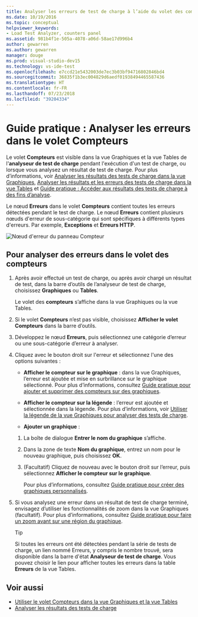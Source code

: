 ```yaml
---
title: Analyser les erreurs de test de charge à l’aide du volet des compteurs dans Visual Studio
ms.date: 10/19/2016
ms.topic: conceptual
helpviewer_keywords:
- Load Test Analyzer, counters panel
ms.assetid: 981b4f1e-505a-4078-a06d-58ae17d996b4
author: gewarren
ms.author: gewarren
manager: douge
ms.prod: visual-studio-dev15
ms.technology: vs-ide-test
ms.openlocfilehash: e7ccd21e5432003de7ec3b03bf94716802846bd4
ms.sourcegitcommit: 36835f1b3ec004829d6aedf01938494465587436
ms.translationtype: HT
ms.contentlocale: fr-FR
ms.lasthandoff: 07/23/2018
ms.locfileid: "39204334"
---
```

# <a name="how-to-analyze-errors-using-the-counters-panel"></a>Guide pratique : Analyser les erreurs dans le volet Compteurs

Le volet **Compteurs** est visible dans la vue Graphiques et la vue Tables de l'**analyseur de test de charge** pendant l'exécution d'un test de charge, ou lorsque vous analysez un résultat de test de charge. Pour plus d’informations, voir [Analyser les résultats des tests de charge dans la vue Graphiques](../test/analyze-load-test-results-in-the-graphs-view.md), [Analyser les résultats et les erreurs des tests de charge dans la vue Tables](../test/analyze-load-test-results-and-errors-in-the-tables-view.md) et [Guide pratique : Accéder aux résultats des tests de charge à des fins d’analyse](../test/how-to-access-load-test-results-for-analysis.md).

 Le nœud **Erreurs** dans le volet **Compteurs** contient toutes les erreurs détectées pendant le test de charge. Le nœud **Erreurs** contient plusieurs nœuds d'erreur de sous-catégorie qui sont spécifiques à différents types d'erreurs. Par exemple, **Exceptions** et **Erreurs HTTP**.

 ![Nœud d'erreur du panneau Compteur](../test/media/ltest_errornode.png)

## <a name="to-analyze-errors-in-the-counters-panel"></a>Pour analyser des erreurs dans le volet des compteurs

1.  Après avoir effectué un test de charge, ou après avoir chargé un résultat de test, dans la barre d’outils de l’analyseur de test de charge, choisissez **Graphiques** ou **Tables**.

     Le volet des **compteurs** s’affiche dans la vue Graphiques ou la vue Tables.

2.  Si le volet **Compteurs** n’est pas visible, choisissez **Afficher le volet Compteurs** dans la barre d’outils.

3.  Développez le nœud **Erreurs**, puis sélectionnez une catégorie d’erreur ou une sous-catégorie d’erreur à analyser.

4.  Cliquez avec le bouton droit sur l'erreur et sélectionnez l'une des options suivantes :

    -   **Afficher le compteur sur le graphique** : dans la vue Graphiques, l’erreur est ajoutée et mise en surbrillance sur le graphique sélectionné. Pour plus d’informations, consultez [Guide pratique pour ajouter et supprimer des compteurs sur des graphiques](../test/how-to-add-and-delete-counters-on-graphs-in-load-test-results.md).

    -   **Afficher le compteur sur la légende** : l’erreur est ajoutée et sélectionnée dans la légende. Pour plus d’informations, voir [Utiliser la légende de la vue Graphiques pour analyser des tests de charge](../test/use-the-graphs-view-legend-to-analyze-load-tests.md).

    -   **Ajouter un graphique** :

    1.  La boîte de dialogue **Entrer le nom du graphique** s’affiche.

    2.  Dans la zone de texte **Nom du graphique**, entrez un nom pour le nouveau graphique, puis choisissez **OK**.

    3.  (Facultatif) Cliquez de nouveau avec le bouton droit sur l’erreur, puis sélectionnez **Afficher le compteur sur le graphique**.

         Pour plus d’informations, consultez [Guide pratique pour créer des graphiques personnalisés](../test/how-to-create-custom-graphs-in-load-test-results.md).

5.  Si vous analysez une erreur dans un résultat de test de charge terminé, envisagez d’utiliser les fonctionnalités de zoom dans la vue Graphiques (facultatif). Pour plus d’informations, consultez [Guide pratique pour faire un zoom avant sur une région du graphique](../test/how-to-zoom-in-on-a-region-of-the-graph-in-load-test-results.md).

    > [!TIP]
    > Si toutes les erreurs ont été détectées pendant la série de tests de charge, un lien nommé Erreurs, y compris le nombre trouvé, sera disponible dans la barre d'état **Analyseur de test de charge**. Vous pouvez choisir le lien pour afficher toutes les erreurs dans la table **Erreurs** de la vue Tables.

## <a name="see-also"></a>Voir aussi

- [Utiliser le volet Compteurs dans la vue Graphiques et la vue Tables](../test/counters-panel-in-load-test-analyzer.md)
- [Analyser les résultats des tests de charge](../test/analyze-load-test-results-using-the-load-test-analyzer.md)